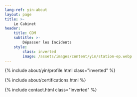 ```yaml
---
lang-ref: yin-about
layout: page
title: >-
    Le Cabinet
header:
    title: CDM
    subtitle: >-
        Dépasser les Incidents
    style:
        class: inverted
        image: /assets/images/content/yin/station-ep.webp
---
```


{% include about/yin/profile.html class="inverted" %}

{% include about/certifications.html %}

{% include contact.html class="inverted" %}

